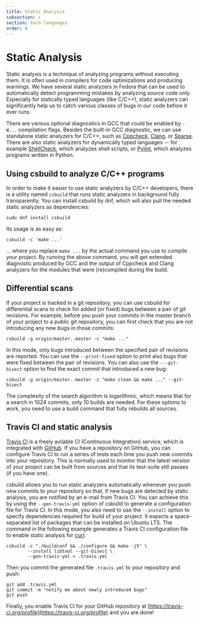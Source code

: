 ```yaml
---
title: Static Analysis
subsection: c
section: tech-languages
order: 6
---
```


# Static Analysis
Static analysis is a technique of analyzing programs without executing them.
It is often used in compilers for code optimizations and producing warnings.
We have several static analyzers in Fedora that can be used to automatically
detect programming mistakes by analyzing source code only.  Especially for
statically typed languages (like C/C++), static analyzers can significantly
help us to catch various classes of bugs in our code before it ever runs.

There are various optional diagnostics in GCC that could be enabled by
```-W...``` compilation flags.  Besides the built-in GCC diagnostic, we can use
standalone static analyzers for C/C++, such as
[Cppcheck](http://cppcheck.sourceforge.net/),
[Clang](http://clang-analyzer.llvm.org/), or
[Sparse](https://sparse.wiki.kernel.org).  There are also static
analyzers for dynamically typed languages -- for
example [ShellCheck](http://www.shellcheck.net/about.html), which analyzes
shell scripts, or [Pylint](http://www.pylint.org/), which analyzes programs
written in Python.

## Using csbuild to analyze C/C++ programs
In order to make it easier to use static analyzers by C/C++ developers, there
is a utility named ```csbuild``` that runs static analyzers in background fully
transparently.  You can install csbuild by dnf, which will also pull the needed
static analyzers as dependencies:

```
sudo dnf install csbuild
```

Its usage is as easy as:

```
csbuild -c 'make ...'
```
... where you replace ```make ...``` by the actual command you use to compile
your project.  By running the above command, you will get extended diagnostic
produced by GCC and the output of Cppcheck and Clang analyzers for the modules
that were (re)compiled during the build.

## Differential scans
If your project is tracked in a git repository, you can use csbuild for
differential scans to check for added (or fixed) bugs between a pair of git
revisions.  For example, before you push your commits in the master branch of
your project to a public git repository, you can first check that you are not
introducing any new bugs in those commits:

```
csbuild -g origin/master..master -c "make ..."
```

In this mode, only bugs introduced between the specified pair of revisions are
reported.  You can use the ```--print-fixed``` option to print also bugs that
were fixed between the pair of revisions.  You can also use the
```---git-bisect``` option to find the exact commit that introduced a new bug:

```
csbuild -g origin/master..master -c "make clean && make ..." --git-bisect
```

The complexity of the search algorithm is logarithmic, which means that for a
search in 1024 commits, only 10 builds are needed.  For these options to work,
you need to use a build command that fully rebuilds all sources.

## Travis CI and static analysis
[Travis CI](https://travis-ci.org/) is a freely avilable CI (Continuous
Integration) service, which is integrated with [GitHub](https://github.com/).
If you have a repository on GitHub, you can configure Travis CI to run a series
of tests each time you push new commits into your repository.  This is normally
used to monitor that the latest version of your project can be built from
sources and that its test-suite still passes (if you have one).

csbuild allows you to run static analyzers automatically whenever you push new
commits to your repository so that, if new bugs are detected by static
analysis, you are notified by an e-mail from Travis CI.  You can achieve this
by using the ```--gen-travis-yml``` option of csbuild to generate a
configuration file for Travis CI.  In this mode, you also need to use the
```--install``` option to specify dependencies required for build of your
project.  It expects a space-separated list of packages that can be installed on
Ubuntu LTS.  The command in the following example generates a Travis CI
configuration file to enable static analysis for [curl](http://curl.haxx.se/):

```
csbuild -c "./buildconf && ./configure && make -j5" \
        --install libtool --git-bisect \
        --gen-travis-yml > .travis.yml
```

Then you commit the generated file ```.travis.yml``` to your repository and
push:

```
git add .travis.yml
git commit -m "notify me about newly introduced bugs"
git push
```

Finally, you enable Travis CI for your GitHub repository at
[https://travis-ci.org/profile](https://travis-ci.org/profile) and you are done!
